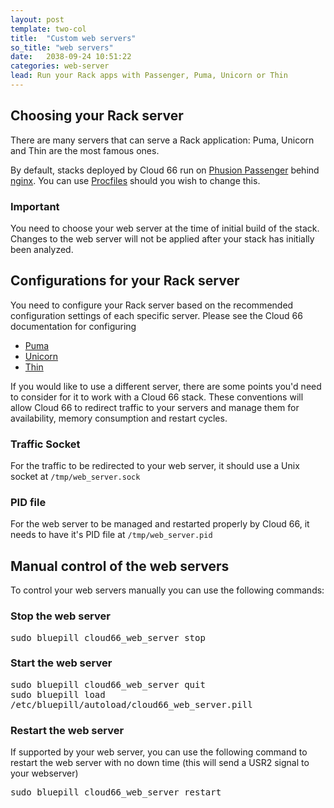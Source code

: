 ```yaml
---
layout: post
template: two-col
title:  "Custom web servers"
so_title: "web servers"
date:   2038-09-24 10:51:22
categories: web-server
lead: Run your Rack apps with Passenger, Puma, Unicorn or Thin
---
```


## Choosing your Rack server
There are many servers that can serve a Rack application: Puma, Unicorn and Thin are the most famous ones.

By default, stacks deployed by Cloud 66 run on <a href="https://www.phusionpassenger.com/" target="_blank">Phusion Passenger</a> behind <a href="http://wiki.nginx.org/Main" target="_blank">nginx</a>. You can use [Procfiles](/stack-features/proc-files.html) should you wish to change this.

<div class="notice">
	<h3>Important</h3>
	<p>You need to choose your web server at the time of initial build of the stack. Changes to the web server will not be applied after your stack has initially been analyzed.</p>
</div>

## Configurations for your Rack server
You need to configure your Rack server based on the recommended configuration settings of each specific server. Please see the Cloud 66 documentation for configuring

- [Puma](/web-server/puma-rack-server.html)
- [Unicorn](/web-server/unicorn-rack-server.html)
- [Thin](/web-server/thin-rack-server.html)

If you would like to use a different server, there are some points you'd need to consider for it to work with a Cloud 66 stack. These conventions will allow Cloud 66 to redirect traffic to your servers and manage them for availability, memory consumption and restart cycles.

### Traffic Socket
For the traffic to be redirected to your web server, it should use a Unix socket at `/tmp/web_server.sock`

### PID file
For the web server to be managed and restarted properly by Cloud 66, it needs to have it's PID file at `/tmp/web_server.pid`

## Manual control of the web servers
To control your web servers manually you can use the following commands:

### Stop the web server
<p>
<kbd>
	sudo bluepill cloud66&#95;web&#95;server stop
</kbd>
</p>

### Start the web server
<p>
<kbd>
	sudo bluepill cloud66&#95;web&#95;server quit
</kbd><br/>
<kbd>
	sudo bluepill load /etc/bluepill/autoload/cloud66&#95;web&#95;server.pill
</kbd>
</p>

### Restart the web server
If supported by your web server, you can use the following command to restart the web server with no down time (this will send a USR2 signal to your webserver)
<p>
<kbd>
	sudo bluepill cloud66&#95;web&#95;server restart
</kbd>
</p>